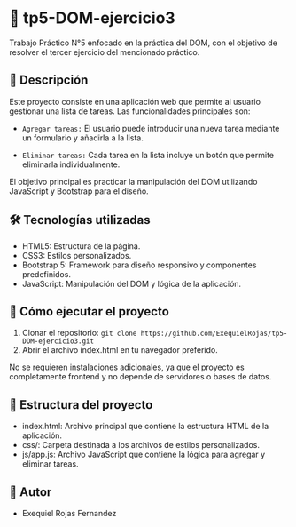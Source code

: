 # 📝 tp5-DOM-ejercicio3

Trabajo Práctico N°5 enfocado en la práctica del DOM, con el objetivo de resolver el tercer ejercicio del mencionado práctico.

## 📌 Descripción

Este proyecto consiste en una aplicación web que permite al usuario gestionar una lista de tareas. Las funcionalidades principales son:

- `Agregar tareas:` El usuario puede introducir una nueva tarea mediante un formulario y añadirla a la lista.

- `Eliminar tareas:` Cada tarea en la lista incluye un botón que permite eliminarla individualmente.

El objetivo principal es practicar la manipulación del DOM utilizando JavaScript y Bootstrap para el diseño.

## 🛠️ Tecnologías utilizadas

- HTML5: Estructura de la página.
- CSS3: Estilos personalizados.
- Bootstrap 5: Framework para diseño responsivo y componentes predefinidos.
- JavaScript: Manipulación del DOM y lógica de la aplicación.

## 🚀 Cómo ejecutar el proyecto

1. Clonar el repositorio: `git clone https://github.com/ExequielRojas/tp5-DOM-ejercicio3.git
`
1. Abrir el archivo index.html en tu navegador preferido.

No se requieren instalaciones adicionales, ya que el proyecto es completamente frontend y no depende de servidores o bases de datos.

## 📁 Estructura del proyecto

- index.html: Archivo principal que contiene la estructura HTML de la aplicación.
- css/: Carpeta destinada a los archivos de estilos personalizados.
- js/app.js: Archivo JavaScript que contiene la lógica para agregar y eliminar tareas.

## 🤖 Autor

- Exequiel Rojas Fernandez